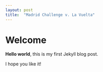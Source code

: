 ```yaml
---
layout: post
title:  "Madrid Challenge v. La Vuelta"
---
```


# Welcome

**Hello world**, this is my first Jekyll blog post.

I hope you like it!
